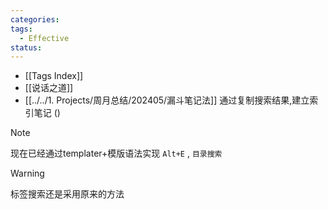 ```yaml
---
categories: 
tags:
  - Effective
status:
---
```

- [[Tags Index]]   
- [[说话之道]]
- [[../../1. Projects/周月总结/202405/漏斗笔记法]]
通过复制搜索结果,建立索引笔记  ()

>[!note]
>现在已经通过templater+模版语法实现 `Alt+E` , `目录搜索` 

>[!warning]
>标签搜索还是采用原来的方法

